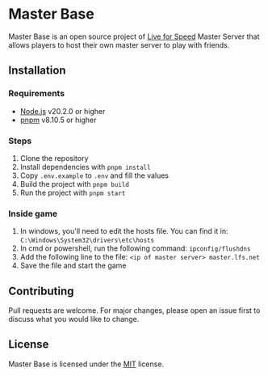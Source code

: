 # Master Base

Master Base is an open source project of [Live for Speed](https://lfs.net/) Master Server that allows players to host their own master server to play with friends.

## Installation

### Requirements

- [Node.js](https://nodejs.org/en/) v20.2.0 or higher
- [pnpm](https://pnpm.io/) v8.10.5 or higher

### Steps

1. Clone the repository
2. Install dependencies with `pnpm install`
3. Copy `.env.example` to `.env` and fill the values
4. Build the project with `pnpm build`
5. Run the project with `pnpm start`

### Inside game

1. In windows, you'll need to edit the hosts file. You can find it in: `C:\Windows\System32\drivers\etc\hosts`
2. In cmd or powershell, run the following command: `ipconfig/flushdns`
3. Add the following line to the file: `<ip of master server> master.lfs.net`
4. Save the file and start the game

## Contributing

Pull requests are welcome. For major changes, please open an issue first to discuss what you would like to change.

## License

Master Base is licensed under the [MIT](https://choosealicense.com/licenses/mit/) license.
